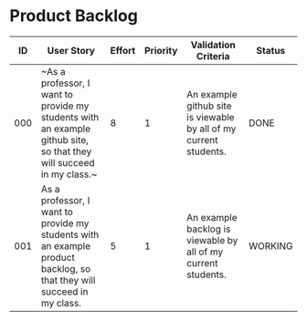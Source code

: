 # Product Backlog

| ID | User Story | Effort | Priority | Validation Criteria | Status |
|----|------------|--------|----------|---------------------|--------|
| 000 | ~As a professor, I want to provide my students with an example github site, so that they will succeed in my class.~ | 8 | 1 | An example github site is viewable by all of my current students. | DONE |
| 001 | As a professor, I want to provide my students with an example product backlog, so that they will succeed in my class. | 5 | 1 | An example backlog is viewable by all of my current students. | WORKING |

